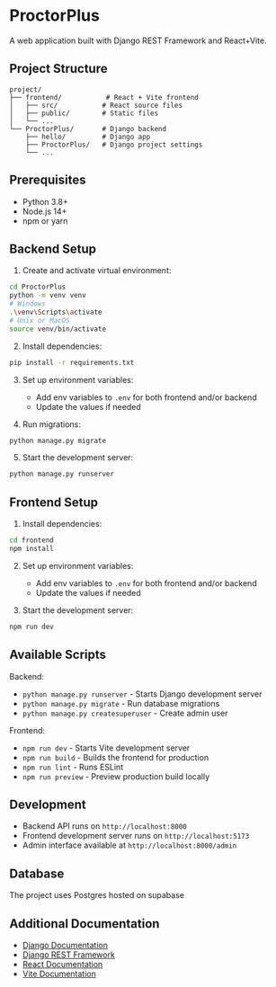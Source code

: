 # ProctorPlus

A web application built with Django REST Framework and React+Vite.

## Project Structure

```
project/
├── frontend/           # React + Vite frontend
│   ├── src/           # React source files
│   ├── public/        # Static files
│   └── ...
└── ProctorPlus/       # Django backend
    ├── hello/         # Django app
    ├── ProctorPlus/   # Django project settings
    └── ...
```

## Prerequisites

- Python 3.8+
- Node.js 14+
- npm or yarn

## Backend Setup

1. Create and activate virtual environment:

```bash
cd ProctorPlus
python -m venv venv
# Windows
.\venv\Scripts\activate
# Unix or MacOS
source venv/bin/activate
```

2. Install dependencies:

```bash
pip install -r requirements.txt
```

3. Set up environment variables:

   - Add env variables to `.env` for both frontend and/or backend
   - Update the values if needed

4. Run migrations:

```bash
python manage.py migrate
```

5. Start the development server:

```bash
python manage.py runserver
```

## Frontend Setup

1. Install dependencies:

```bash
cd frontend
npm install
```

2. Set up environment variables:

   - Add env variables to `.env` for both frontend and/or backend
   - Update the values if needed

3. Start the development server:

```bash
npm run dev
```

## Available Scripts

Backend:

- `python manage.py runserver` - Starts Django development server
- `python manage.py migrate` - Run database migrations
- `python manage.py createsuperuser` - Create admin user

Frontend:

- `npm run dev` - Starts Vite development server
- `npm run build` - Builds the frontend for production
- `npm run lint` - Runs ESLint
- `npm run preview` - Preview production build locally

## Development

- Backend API runs on `http://localhost:8000`
- Frontend development server runs on `http://localhost:5173`
- Admin interface available at `http://localhost:8000/admin`

## Database

The project uses Postgres hosted on supabase

## Additional Documentation

- [Django Documentation](https://docs.djangoproject.com/)
- [Django REST Framework](https://www.django-rest-framework.org/)
- [React Documentation](https://react.dev/)
- [Vite Documentation](https://vitejs.dev/)
